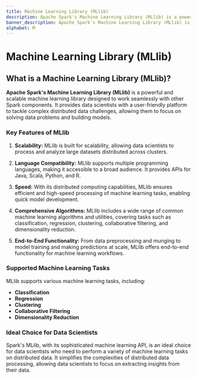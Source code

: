 ```yaml
---
title: Machine Learning Library (MLlib)
description: Apache Spark's Machine Learning Library (MLlib) is a powerful and scalable machine learning library designed to work seamlessly with other Spark components.
banner_description: Apache Spark's Machine Learning Library (MLlib) is a powerful and scalable machine learning library designed to work seamlessly with other Spark components. It provides data scientists with a user-friendly platform to tackle complex distributed data challenges, allowing them to focus on solving data problems and building models.
alphabet: M
---
```


# Machine Learning Library (MLlib)

## What is a Machine Learning Library (MLlib)?

**Apache Spark's Machine Learning Library (MLlib)** is a powerful and scalable machine learning library designed to work seamlessly with other Spark components. It provides data scientists with a user-friendly platform to tackle complex distributed data challenges, allowing them to focus on solving data problems and building models.

### Key Features of MLlib

1. **Scalability:** MLlib is built for scalability, allowing data scientists to process and analyze large datasets distributed across clusters.

2. **Language Compatibility:** MLlib supports multiple programming languages, making it accessible to a broad audience. It provides APIs for Java, Scala, Python, and R.

3. **Speed:** With its distributed computing capabilities, MLlib ensures efficient and high-speed processing of machine learning tasks, enabling quick model development.

4. **Comprehensive Algorithms:** MLlib includes a wide range of common machine learning algorithms and utilities, covering tasks such as classification, regression, clustering, collaborative filtering, and dimensionality reduction.

5. **End-to-End Functionality:** From data preprocessing and munging to model training and making predictions at scale, MLlib offers end-to-end functionality for machine learning workflows.

### Supported Machine Learning Tasks

MLlib supports various machine learning tasks, including:

- **Classification**
- **Regression**
- **Clustering**
- **Collaborative Filtering**
- **Dimensionality Reduction**

### Ideal Choice for Data Scientists

Spark's MLlib, with its sophisticated machine learning API, is an ideal choice for data scientists who need to perform a variety of machine learning tasks on distributed data. It simplifies the complexities of distributed data processing, allowing data scientists to focus on extracting insights from their data.
